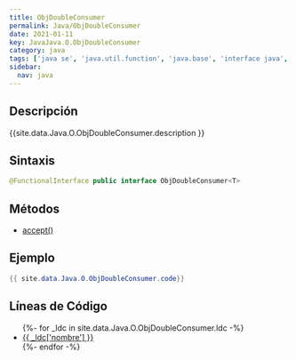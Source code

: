 ```yaml
---
title: ObjDoubleConsumer
permalink: Java/ObjDoubleConsumer
date: 2021-01-11
key: JavaJava.O.ObjDoubleConsumer
category: java
tags: ['java se', 'java.util.function', 'java.base', 'interface java', 'Java 1.8']
sidebar: 
  nav: java
---
```


## Descripción
{{site.data.Java.O.ObjDoubleConsumer.description }}

## Sintaxis
~~~java
@FunctionalInterface public interface ObjDoubleConsumer<T>
~~~

## Métodos
* [accept()](/Java/ObjDoubleConsumer/accept)

## Ejemplo
~~~java
{{ site.data.Java.O.ObjDoubleConsumer.code}}
~~~

## Líneas de Código
<ul>
{%- for _ldc in site.data.Java.O.ObjDoubleConsumer.ldc -%}
   <li>
       <a href="{{_ldc['url'] }}">{{ _ldc['nombre'] }}</a>
   </li>
{%- endfor -%}
</ul>
